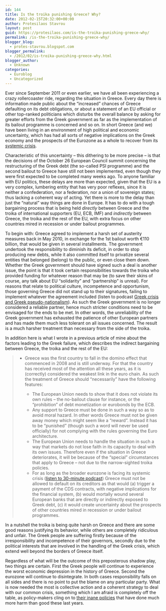 ```yaml
---
id: 144
title: Is the troika punishing Greece? Why?
date: 2012-02-15T20:32:00+00:00
author: Protesilaos Stavrou
layout: post
guid: https://protesilaos.com/is-the-troika-punishing-greece-why/
permalink: /is-the-troika-punishing-greece-why/
blogger_blog:
  - protes-stavrou.blogspot.com
blogger_permalink:
  - /2012/02/is-troika-punishing-greece-why.html
blogger_author:
  - Unknown
categories:
  - Euroblog
  - Uncategorized
---
```

Ever since September 2011 or even earlier, we have all been experiencing a crazy rollercoaster ride, regarding the situation in Greece. Every day there is information made public about the &#8220;increased&#8221; chances of Greece defaulting on its debt obligations, or about a statement of an EU official or other top-ranked politicians which disturbs the overall balance by asking for greater efforts from the Greek government as far as the implementation of its bailout programme is concerned and so on. In short Greece (and we) have been living in an environment of high political and economic uncertainty, which has had all sorts of negative implications on the Greek economy and the prospects of the Eurozone as a whole to recover from its [systemic crisis](http://podcast.protesilaos.com/2012/02/introduction-to-systemic-crisis-of-euro.html#.Tzv77lHoo4o).

Characteristic of this uncertainty &#8211; this dithering to be more precise &#8211; is that the decisions of the October 26 European Council summit concerning the restructuring of the Greek debt (the so-called PSI programme) and the second bailout to Greece have still not been implemented, even though they were first expected to be completed many weeks ago. To anyone familiar with EU politics, these delays are more than expected, given that the EU is a very complex, lumbering entity that has very poor reflexes, since it is neither a confederation, nor a federation, nor a union of sovereign states; thus lacking a coherent way of acting. Yet there is more to the delay than just the &#8220;natural&#8221; way things are done in Europe. It has to do with a tough bargaining process that is being held _directly_ between Greece and the troika of international supporters (EU, ECB, IMF) and _indirectly_ between Greece, the troika and the rest of the EU, with extra focus on other countries mired in recession or under bailout programmes.

To begin with: Greece agreed to implement a harsh set of austerity measures back in May 2010, in exchange for the 1st bailout worth €110 billion, that would be given in several installments. The government undertook the responsibility to diminish its deficit, in order to stop producing new debts, while it also committed itself to privatize several entities that belonged (belong) to the public, or even close them down. Whether the Greek government should have signed such a deal is another issue, the point is that it took certain responsibilities towards the troika who provided funding for whatever reason that may be (to save their skins of course, any talk about EU &#8220;solidarity&#8221; and &#8220;partnership&#8221; is unreal). For reasons that relate to political culture, incompetence and opportunism, those governing Greece did not stand up to their signatures, failing to implement whatever the agreement included (listen to podcast [Greek crisis and Greek pseudo-nationalism](http://podcast.protesilaos.com/2012/02/greek-crisis-and-greek-pseudo.html#.TzwB0lHoo4o)). As such the Greek government is no longer considered a reliable partner, hence much stricter conditions need to be envisaged for the ends to be met. In other words, the unreliability of the Greek government has exhausted the patience of other European partners and has made them much less tolerant on all issues concerned. The result is a much harsher treatment than necessary from the side of the troika.

In addition here is what I wrote in a previous article of mine about the factors leading to the Greek failure, which describes the indirect bargaining between Greece, the troika and the rest of the EU:
  


<blockquote class="tr_bq">
  <ul>
    <li>
      Greece was the first country to fall in the domino effect that commenced in 2008 and is still underway. For that the country has received most of the attention all these years, as it is (correctly) considered the weakest link in the euro chain. As such the treatment of Greece should &#8220;necessarily&#8221; have the following features:
    </li>
    <ul style="list-style-type: circle;">
      <li>
        The European Union needs to show that it does not violate its own rules &#8211; the no-bailout clause for instance, or the &#8220;prohibition&#8221; of debt monetization or eurobonds by the ECB.
      </li>
      <li>
        Any support to Greece must be done in such a way so as to avoid moral hazard. In other words Greece must not be given away money which might seem like a &#8220;reward&#8221;. Instead it has to be &#8220;punished&#8221; (though such a word will never be used officially) for not complying with the rules governing the Euro architecture.
      </li>
      <li>
        The European Union needs to handle the situation in such a way that markets do not lose faith in its capacity to deal with its own issues. Therefore even if the situation in Greece deteriorates, it will be because of the &#8220;special&#8221; circumstances that apply to Greece &#8211; not due to the narrow-sighted troika policies.
      </li>
      <li>
        For as long as the broader eurozone is facing its systemic crisis (<a href="http://podcast.protesilaos.com/2012/02/introduction-to-systemic-crisis-of-euro.html#.TzFAvsjoo4o">listen to 30-minute podcast</a>) Greece must not be allowed to default on its creditors as that would (a) trigger a payment of the CDS contracts, with negative implications for the financial system, (b) would mortally wound several European banks that are directly or indirectly exposed to Greek debt, (c) it would create uncertainty about the prospects of other countries mired in recession or under bailout programmes.
      </li>
    </ul>
  </ul>
</blockquote>

In a nutshell the troika is being quite harsh on Greece and there are some good reasons justifying its behavior, while others are completely ridiculous and unfair. The Greek people are suffering firstly because of the irresponsibility and incompetence of their governors, secondly due to the political interests that are involved in the handling of the Greek crisis, which extend well beyond the borders of Greece itself.

Regardless of what will be the outcome of this preposterous shadow play, two things are certain. First the Greek people will continue to experience the worst economic depression in the history of Greece. Second the eurozone will continue to disintegrate. In both cases responsibility falls on all sides and there is no point to put the blame on any particular party. What is now needed the most is collective action and a coherent strategy to deal with our common crisis, something which I am afraid is completely off the table, as policy-makers cling on to [their inane policies](http://podcast.protesilaos.com/2012/02/fiscal-discipline-fiscal-compact-and.html#.TzwGNVHoo4o) that have done much more harm than good these last years.